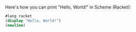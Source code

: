 Here's how you can print "Hello, World!" in Scheme (Racket):

```scheme
#lang racket
(display "Hello, World!")
(newline)
```